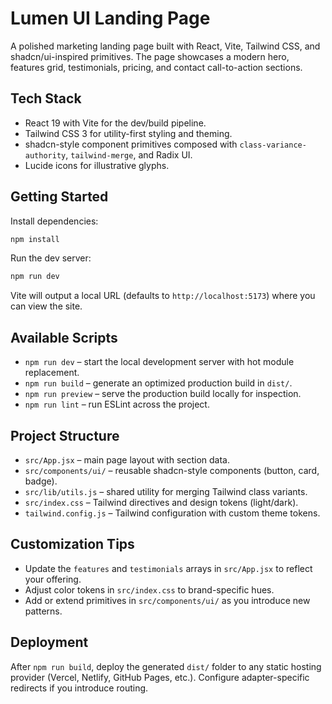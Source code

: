# Lumen UI Landing Page

A polished marketing landing page built with React, Vite, Tailwind CSS, and shadcn/ui-inspired primitives. The page showcases a modern hero, features grid, testimonials, pricing, and contact call-to-action sections.

## Tech Stack
- React 19 with Vite for the dev/build pipeline.
- Tailwind CSS 3 for utility-first styling and theming.
- shadcn-style component primitives composed with `class-variance-authority`, `tailwind-merge`, and Radix UI.
- Lucide icons for illustrative glyphs.

## Getting Started
Install dependencies:
```bash
npm install
```

Run the dev server:
```bash
npm run dev
```
Vite will output a local URL (defaults to `http://localhost:5173`) where you can view the site.

## Available Scripts
- `npm run dev` – start the local development server with hot module replacement.
- `npm run build` – generate an optimized production build in `dist/`.
- `npm run preview` – serve the production build locally for inspection.
- `npm run lint` – run ESLint across the project.

## Project Structure
- `src/App.jsx` – main page layout with section data.
- `src/components/ui/` – reusable shadcn-style components (button, card, badge).
- `src/lib/utils.js` – shared utility for merging Tailwind class variants.
- `src/index.css` – Tailwind directives and design tokens (light/dark).
- `tailwind.config.js` – Tailwind configuration with custom theme tokens.

## Customization Tips
- Update the `features` and `testimonials` arrays in `src/App.jsx` to reflect your offering.
- Adjust color tokens in `src/index.css` to brand-specific hues.
- Add or extend primitives in `src/components/ui/` as you introduce new patterns.

## Deployment
After `npm run build`, deploy the generated `dist/` folder to any static hosting provider (Vercel, Netlify, GitHub Pages, etc.). Configure adapter-specific redirects if you introduce routing.
